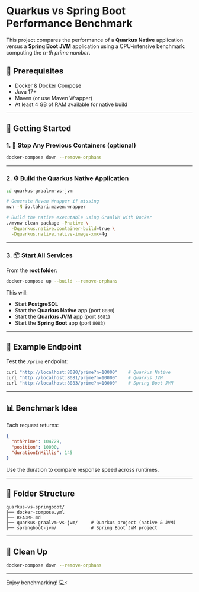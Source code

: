 # Quarkus vs Spring Boot Performance Benchmark

This project compares the performance of a **Quarkus Native** application versus a **Spring Boot JVM** application using a CPU-intensive benchmark: computing the _n-th prime number_.

## 🔧 Prerequisites

- Docker & Docker Compose
- Java 17+
- Maven (or use Maven Wrapper)
- At least 4 GB of RAM available for native build

---

## 🚀 Getting Started

### 1. 🔄 Stop Any Previous Containers (optional)

```bash
docker-compose down --remove-orphans
```

---

### 2. ⚙️ Build the Quarkus Native Application

```bash
cd quarkus-graalvm-vs-jvm

# Generate Maven Wrapper if missing
mvn -N io.takari:maven:wrapper

# Build the native executable using GraalVM with Docker
./mvnw clean package -Pnative \
  -Dquarkus.native.container-build=true \
  -Dquarkus.native.native-image-xmx=4g
```

---

### 3. 📦 Start All Services

From the **root folder**:

```bash
docker-compose up --build --remove-orphans
```

This will:
- Start **PostgreSQL**
- Start the **Quarkus Native** app (port `8080`)
- Start the **Quarkus JVM** app (port `8081`)
- Start the **Spring Boot** app (port `8083`)

---

## 📡 Example Endpoint

Test the `/prime` endpoint:

```bash
curl "http://localhost:8080/prime?n=10000"    # Quarkus Native
curl "http://localhost:8081/prime?n=10000"    # Quarkus JVM
curl "http://localhost:8083/prime?n=10000"    # Spring Boot JVM
```

---

## 📊 Benchmark Idea

Each request returns:

```json
{
  "nthPrime": 104729,
  "position": 10000,
  "durationInMillis": 145
}
```

Use the duration to compare response speed across runtimes.

---

## 📁 Folder Structure

```plaintext
quarkus-vs-springboot/
├── docker-compose.yml
├── README.md
├── quarkus-graalvm-vs-jvm/     # Quarkus project (native & JVM)
├── springboot-jvm/             # Spring Boot JVM project
```

---

## 🧹 Clean Up

```bash
docker-compose down --remove-orphans
```

---

Enjoy benchmarking! 💻⚡

